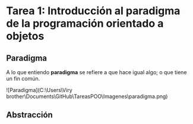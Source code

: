 # Tarea 1: Introducción al paradigma de la programación orientado a objetos

## Paradigma

A lo que entiendo __paradigma__ se refiere a que hace igual algo; o que tiene un fin común.

![Paradigma](C:\Users\Viry brother\Documents\GitHub\TareasPOO\Imagenes\paradigma.png)

## Abstracción

